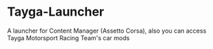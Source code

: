 # Tayga-Launcher
A launcher for Content Manager (Assetto Corsa), also you can access Tayga Motorsport Racing Team's car mods
